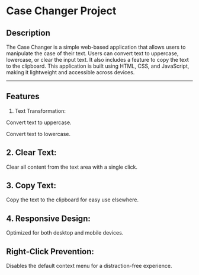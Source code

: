 # Case Changer Project

## Description

The Case Changer is a simple web-based application that allows users to manipulate the case of their text. Users can convert text to uppercase, lowercase, or clear the input text. It also includes a feature to copy the text to the clipboard. This application is built using HTML, CSS, and JavaScript, making it lightweight and accessible across devices.


---

## Features

1. Text Transformation:

Convert text to uppercase.

Convert text to lowercase.



## 2. Clear Text:

Clear all content from the text area with a single click.



## 3. Copy Text:

Copy the text to the clipboard for easy use elsewhere.



## 4. Responsive Design:


Optimized for both desktop and mobile devices.


## Right-Click Prevention:

Disables the default context menu for a distraction-free experience.



